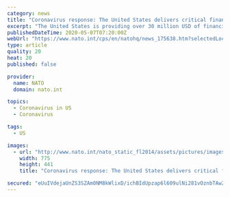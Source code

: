 ```yaml
---
category: news
title: "Coronavirus response: The United States delivers critical financial aid to Afghanistan, Colombia and Mongolia in response to global pandemic"
excerpt: "The United States is providing over 30 million USD of financial assistance to Afghanistan, Colombia and Mongolia in response to the COVID-19 pandemic, through the United States Agency for International Development (USAID)."
publishedDateTime: 2020-05-07T07:20:00Z
webUrl: "https://www.nato.int/cps/en/natohq/news_175638.htm?selectedLocale=en"
type: article
quality: 20
heat: 20
published: false

provider:
  name: NATO
  domain: nato.int

topics:
  - Coronavirus in US
  - Coronavirus

tags:
  - US

images:
  - url: "http://www.nato.int/nato_static_fl2014/assets/pictures/images_mfu/2020/3/stock/200323-corona-plain_rdax_775x441.jpg"
    width: 775
    height: 441
    title: "Coronavirus response: The United States delivers critical financial aid to Afghanistan, Colombia and Mongolia in response to global pandemic"

secured: "eUuIVdejaUnZS3SZAm0NM8kWlixD/ichBIdUpzap6l609ulNi281vOznbTAwZ6spZYRR8Enw43vlfYA4sAjQYRrkUEz26fixhGQuKDiB54iuZ3hIlzKLylNi04Y9ZJ48nGWxgf52QnpZMACb8Q13pdW7Hc7XV26VOfzH5IFtKA9UfXcJLaa/H1p81ILEspCzKhMPSzFkIFadwEqa0u2OA1aSKZxymB8nckndpo+NeLaeUvLke6lxCbTRjSy53St0XTXagrELJsFCd/DZFd9/EiqzpO/Vv/cgSrIs8XWAyqrTYazFtCXL+t+hGGRvmUvS;mLgwDbybiUfSqqux7kWNkQ=="
---
```


